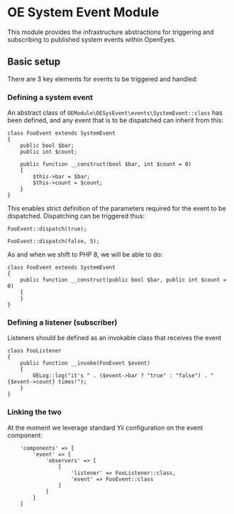 # OE System Event Module

This module provides the infrastructure abstractions for triggering and subscribing to published system events within OpenEyes.

## Basic setup

There are 3 key elements for events to be triggered and handled:

### Defining a system event

An abstract class of `OEModule\OESysEvent\events\SystemEvent::class` has been defined, and any event that is to be dispatched can inherit from this:

```
class FooEvent extends SystemEvent
{
    public bool $bar;
    public int $count;

    public function __construct(bool $bar, int $count = 0)
    {
        $this->bar = $bar;
        $this->count = $count;
    }
}
```

This enables strict definition of the parameters required for the event to be dispatched. Dispatching can be triggered thus:

```
FooEvent::dispatch(true);

FooEvent::dispatch(false, 5);
```

As and when we shift to PHP 8, we will be able  to do:

```
class FooEvent extends SystemEvent
{
    public function __construct(public bool $bar, public int $count = 0)
    {
    }
}
```

### Defining a listener (subscriber)

Listeners should be defined as an invokable class that receives the event

```
class FooListener
{
    public function __invoke(FooEvent $event)
    {
        OELog::log("it's " . ($event->bar ? "true" : "false") . " {$event->count} times!");
    }
}
```

### Linking the two

At the moment we leverage standard Yii configuration on the event component:

```
    'components' => [
        'event' => {
            'observers' => [
                [
                    'listener' => FooListener::class,
                    'event' => FooEvent::class
                ]
            ]
        }
    ]
```
